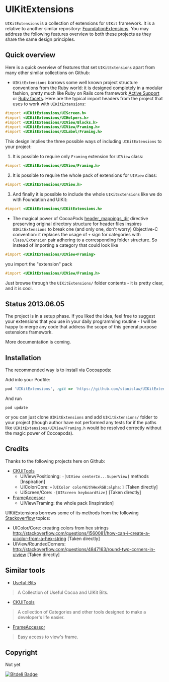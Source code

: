 # UIKitExtensions

`UIKitExtensions` is a collection of extensions for `UIKit` framework. It is a relative to another similar repository: [FoundationExtensions](https://github.com/stanislaw/FoundationExtensions). You may address the following features overview to both these projects as they share the same design principles.

## Quick overview

Here is a quick overview of features that set `UIKitExtensions` apart from many other similar collections on Github:

* `UIKitExtensions` borrows some well known project structure conventions from the Ruby world: it is designed completely in a modular fashion, pretty much like Ruby on Rails core framework [Active Support](https://github.com/rails/rails/tree/master/activesupport) or [Ruby facets](https://github.com/rubyworks/facets). Here are the typical import headers from the project that uses to work with `UIKitExtensions`:

```objective-c
#import <UIKitExtensions/UIScreen.h>
#import <UIKitExtensions/UIHelpers.h>
#import <UIKitExtensions/UIView/Blocks.h>
#import <UIKitExtensions/UIView/Framing.h>
#import <UIKitExtensions/UILabel/Framing.h>
```

This design implies the three possible ways of including `UIKitExtensions` to your project:

1) It is possible to require only `Framing` extension for `UIView` class:

```objective-c
#import <UIKitExtensions/UIView/Framing.h>
```

2) It is possible to require the whole pack of extensions for `UIView` class:

```objective-c
#import <UIKitExtensions/UIView.h>
```

3) And finally it is possible to include the whole `UIKitExtensions` like we do with Foundation and UIKit:

```objective-c
#import <UIKitExtensions/UIKitExtensions.h>
```

* The magical power of CocoaPods [header_mappings_dir](http://docs.cocoapods.org/specification.html#header_mappings_dir) directive preserving original directory structure for header files inspires `UIKitExtensions` to break one (and only one, don't worry) Objective-C convention: it replaces the usage of `+` sign for categories with `Class/Extension` pair adhering to a corresponding folder structure. So instead of importing a category that could look like 

```objective-c
#import <UIKitExtensions/UIView+Framing>
```

you import the "extension" pack

```objective-c
#import <UIKitExtensions/UIView/Framing.h>
```

Just browse through the `UIKitExtensions/` folder contents - it is pretty clear, and it is cool.

## Status 2013.06.05

The project is in a setup phase. If you liked the idea, feel free to suggest your extensions that you use in your daily programming routine - I will be happy to merge any code that address the scope of this general purpose extensions framework.

More documentation is coming.

## Installation

The recommended way is to install via Cocoapods:

Add into your Podfile:

```ruby
pod 'UIKitExtensions', :git => 'https://github.com/stanislaw/UIKitExtensions'
```

And run 

```
pod update
```

or you can just clone `UIKitExtensions` and add `UIKitExtensions/` folder to your project (though author have not performed any tests for if the paths like `UIKitExtensions/UIView/Framing.h` would be resolved correctly without the magic power of Cocoapods).

## Credits

Thanks to the following projects here on Github:

* [CKUITools](https://github.com/genericspecific/CKUITools)
    * UIView/Positioning: `-[UIView centerIn...SuperView]` methods [Inspiration] 
    * UIColor/Core: `+[UIColor colorWithHexRGB:alpha:]` [Taken directly]
    * UIScreen/Core: `-[UIScreen keyboardSize]` [Taken directly]
* [FrameAccessor](https://github.com/AlexDenisov/FrameAccessor)
    * UIView/Framing: the whole pack [Inspiration]

UIKitExtensions borrows some of its methods from the following [Stackoverflow](http://stackoverflow.com/) topics:

* UIColor/Core: creating colors from hex strings http://stackoverflow.com/questions/1560081/how-can-i-create-a-uicolor-from-a-hex-string [Taken directly]
* UIView/RoundedCorners: http://stackoverflow.com/questions/4847163/round-two-corners-in-uiview [Taken directly]


## Similar tools

* [Useful-Bits](https://github.com/kevinoneill/Useful-Bits)

> A Collection of Useful Cocoa and UIKit Bits.

* [CKUITools](https://github.com/genericspecific/CKUITools) 

> A collection of Categories and other tools designed to make a developer's life easier.

* [FrameAccessor](https://github.com/AlexDenisov/FrameAccessor)

> Easy access to view's frame.

## Copyright

Not yet



[![Bitdeli Badge](https://d2weczhvl823v0.cloudfront.net/stanislaw/uikitextensions/trend.png)](https://bitdeli.com/free "Bitdeli Badge")


